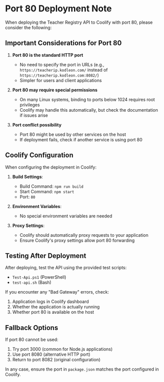 # Port 80 Deployment Note

When deploying the Teacher Registry API to Coolify with port 80, please consider the following:

## Important Considerations for Port 80

1. **Port 80 is the standard HTTP port**

   - No need to specify the port in URLs (e.g., `https://teacherip.kodleon.com/` instead of `https://teacherip.kodleon.com:8082/`)
   - Simpler for users and client applications

2. **Port 80 may require special permissions**

   - On many Linux systems, binding to ports below 1024 requires root privileges
   - Coolify may handle this automatically, but check the documentation if issues arise

3. **Port conflict possibility**
   - Port 80 might be used by other services on the host
   - If deployment fails, check if another service is using port 80

## Coolify Configuration

When configuring the deployment in Coolify:

1. **Build Settings**:

   - Build Command: `npm run build`
   - Start Command: `npm start`
   - Port: `80`

2. **Environment Variables**:

   - No special environment variables are needed

3. **Proxy Settings**:
   - Coolify should automatically proxy requests to your application
   - Ensure Coolify's proxy settings allow port 80 forwarding

## Testing After Deployment

After deploying, test the API using the provided test scripts:

- `Test-Api.ps1` (PowerShell)
- `test-api.sh` (Bash)

If you encounter any "Bad Gateway" errors, check:

1. Application logs in Coolify dashboard
2. Whether the application is actually running
3. Whether port 80 is available on the host

## Fallback Options

If port 80 cannot be used:

1. Try port 3000 (common for Node.js applications)
2. Use port 8080 (alternative HTTP port)
3. Return to port 8082 (original configuration)

In any case, ensure the port in `package.json` matches the port configured in Coolify.
